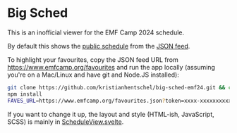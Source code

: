 # Big Sched

This is an inofficial viewer for the EMF Camp 2024 schedule.

By default this shows the [public schedule](https://www.emfcamp.org/schedule/2024.json) from the [JSON feed](https://developer.emfcamp.org/schedule/).

To highlight your favourites, copy the JSON feed URL from https://www.emfcamp.org/favourites and run the app locally (assuming you're on a Mac/Linux and have git and Node.JS installed):

```sh
git clone https://github.com/kristianhentschel/big-sched-emf24.git && cd big-sched-emf24
npm install
FAVES_URL=https://www.emfcamp.org/favourites.json?token=xxxx-xxxxxxxxxxxxxxxxxxxx npm run dev
```

If you want to change it up, the layout and style (HTML-ish, JavaScript, SCSS) is mainly in [ScheduleView.svelte](./src/lib/ScheduleView.svelte).